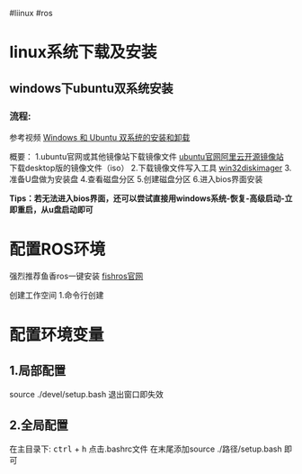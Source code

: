 #liinux #ros

# linux系统下载及安装


## windows下ubuntu双系统安装

### 流程:

参考视频
[ Windows 和 Ubuntu 双系统的安装和卸载](https://www.bilibili.com/video/BV1554y1n7zv?p=3&vd_source=c00c89594eed44d90479a133f7482387)

概要：
1.ubuntu官网或其他镜像站下载镜像文件
[ubuntu官网](https://cn.ubuntu.com/download/alternative-downloads)[阿里云开源镜像站](http://mirrors.aliyun.com/ubuntu-releases/)
下载desktop版的镜像文件（iso）
2.下载镜像文件写入工具
[win32diskimager](https://sourceforge.net/projects/win32diskimager/)
3.准备U盘做为安装盘
4.查看磁盘分区
5.创建磁盘分区
6.进入bios界面安装

**Tips：若无法进入bios界面，还可以尝试直接用windows系统-恢复-高级启动-立即重启，从u盘启动即可**

# 配置ROS环境

强烈推荐鱼香ros一键安装
[fishros官网](http://fishros.com/#/fish_home)

创建工作空间
 1.命令行创建 
# 配置环境变量
## 1.局部配置
source ./devel/setup.bash
退出窗口即失效
## 2.全局配置
在主目录下:
<kbd>ctrl</kbd> + <kbd>h</kbd>
点击.bashrc文件
在末尾添加source ./路径/setup.bash 即可



